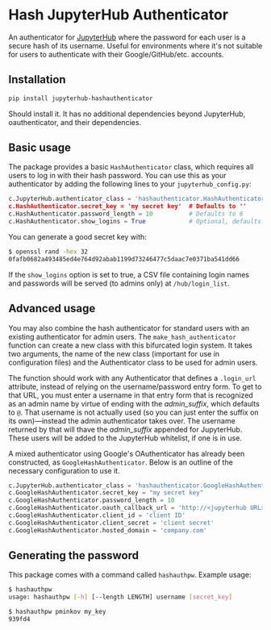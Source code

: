 # Hash JupyterHub Authenticator

An authenticator for [JupyterHub](https://jupyterhub.readthedocs.io/en/latest/) where the password for each user is a secure hash of its username. Useful for environments where it's not suitable for users to authenticate with their Google/GitHub/etc. accounts.

## Installation

```bash
pip install jupyterhub-hashauthenticator
```

Should install it. It has no additional dependencies beyond JupyterHub, oauthenticator, and their dependencies.

## Basic usage

The package provides a basic `HashAuthenticator` class, which requires all users to log in with their hash password.  You can use this as your authenticator by adding the following lines to your `jupyterhub_config.py`:

```python
c.JupyterHub.authenticator_class = 'hashauthenticator.HashAuthenticator
c.HashAuthenticator.secret_key = 'my secret key'  # Defaults to ''
c.HashAuthenticator.password_length = 10          # Defaults to 6
c.HashAuthenticator.show_logins = True            # Optional, defaults to False
```

You can generate a good secret key with:
```bash
$ openssl rand -hex 32
0fafb0682a493485ed4e764d92abab1199d73246477c5daac7e0371ba541dd66
```

If the `show_logins` option is set to true, a CSV file containing login names and passwords will be served (to admins only) at `/hub/login_list`.

## Advanced usage

You may also combine the hash authenticator for standard users with an existing authenticator for admin users.  The `make_hash_authenticator` function can create a new class with this bifurcated login system.  It takes two arguments, the name of the new class (important for use in configuration files) and the Authenticator class to be used for admin users.

The function should work with any Authenticator that defines a `.login_url` attribute, instead of relying on the username/password entry form.  To get to that URL, you must enter a username in that entry form that is recognized as an admin name by virtue of ending with the *admin_suffix*, which defaults to `@`.  That username is not actually used (so you can just enter the suffix on its own)&mdash;instead the admin authenticator takes over.  The username returned by that will thave the *admin_suffix* appended for JupyterHub.  These users will be added to the JupyterHub whitelist, if one is in use.

A mixed authenticator using Google's OAuthenticator has already been constructed, as `GoogleHashAuthenticator`.  Below is an outline of the necessary configuration to use it.

```python
c.JupyterHub.authenticator_class = 'hashauthenticator.GoogleHashAuthenticator'
c.GoogleHashAuthenticator.secret_key = "my secret key"
c.GoogleHashAuthenticator.password_length = 10
c.GoogleHashAuthenticator.oauth_callback_url = 'http://<jupyterhub URL>/hub/oauth_callback'
c.GoogleHashAuthenticator.client_id = 'client ID'
c.GoogleHashAuthenticator.client_secret = 'client secret'
c.GoogleHashAuthenticator.hosted_domain = 'company.com'
```

## Generating the password

This package comes with a command called `hashauthpw`. Example usage:

```bash
$ hashauthpw
usage: hashauthpw [-h] [--length LENGTH] username [secret_key]

$ hashauthpw pminkov my_key
939fd4
```
